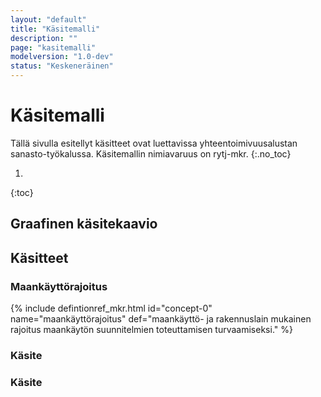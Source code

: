 ```yaml
---
layout: "default"
title: "Käsitemalli"
description: ""
page: "kasitemalli"
modelversion: "1.0-dev"
status: "Keskeneräinen"
---
```

# Käsitemalli
Tällä sivulla esitellyt käsitteet ovat luettavissa yhteentoimivuusalustan sanasto-työkalussa. Käsitemallin nimiavaruus on rytj-mkr. 
{:.no_toc}

1. 
{:toc}

## Graafinen käsitekaavio

<!--
![Tonttijakosuunnitelma graafisena käsitekaaviona](kasitemalli.png "Graafinen käsitekaavio tonttijakosuunnitelmasta (Neo4j)")

(Lataa [käsitekaavio määritelmien kanssa](kasitekaavio_selitteet.png))
-->

## Käsitteet

### Maankäyttörajoitus
{% include defintionref_mkr.html id="concept-0" name="maankäyttörajoitus" def="maankäyttö- ja rakennuslain mukainen rajoitus maankäytön suunnitelmien toteuttamisen turvaamiseksi." %}

<!-- Tässä esimerkki määrittelystä
{% include defintionref_mkr.html id="concept-0" name="maankäyttörajoitus" def="maankäyttö- ja rakennuslain mukainen rajoitus maankäytön suunnitelmien toteuttamisen turvaamiseksi." %}
-->

### Käsite


### Käsite

